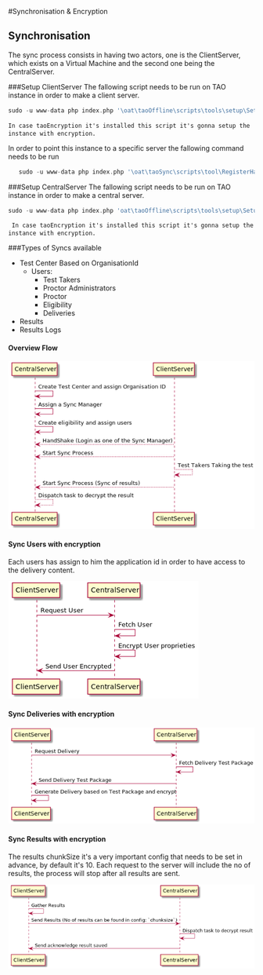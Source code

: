 #Synchronisation & Encryption
## Synchronisation
The sync process consists in having two actors, one is the ClientServer, which exists on a Virtual Machine and the second one being the CentralServer.

###Setup ClientServer
The fallowing script needs to be run on TAO instance in order to make a client server.

```php
sudo -u www-data php index.php '\oat\taoOffline\scripts\tools\setup\SetupClientServer'
```
    In case taoEncryption it's installed this script it's gonna setup the instance with encryption.
    
 In order to point this instance to a specific server the fallowing command needs to be run
 
 ```php
    sudo -u www-data php index.php '\oat\taoSync\scripts\tool\RegisterHandShakeRootURL' --rootUrl=http://tao-central.dev/
 ```
 
 
###Setup CentralServer
The fallowing script needs to be run on TAO instance in order to make a central server.

```php
sudo -u www-data php index.php 'oat\taoOffline\scripts\tools\setup\SetupCentralServer'
```
     In case taoEncryption it's installed this script it's gonna setup the instance with encryption.

###Types of Syncs available
* Test Center Based on OrganisationId
    * Users:
        * Test Takers
        * Proctor Administrators
        * Proctor
        * Eligibility
        * Deliveries
 * Results   
 * Results Logs


#### Overview Flow
![alt text](docs/sync_flow.png)

#### Sync Users with encryption
Each users has assign to him the application id in order to have access to the delivery content.

![alt text](docs/sync_users.png)

#### Sync Deliveries with encryption
![alt text](docs/sync_delivery.png)

#### Sync Results with encryption
The results chunkSize it's a very important config that needs to be set in advance, by default it's 10.
Each request to the server will include the no of results, the process will stop after all results are sent.

![alt text](docs/sync_results.png)





